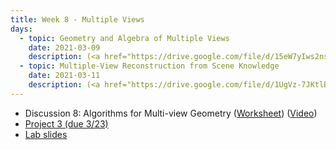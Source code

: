 ```yaml
---
title: Week 8 - Multiple Views 
days:
  - topic: Geometry and Algebra of Multiple Views
    date: 2021-03-09
    description: (<a href="https://drive.google.com/file/d/15eW7yIws2nsRVzCLJjtSIo_3rNdyFzfZ/view?usp=sharing">Slides</a>) (<a href="https://youtu.be/z8oaak1Z7vM">Video</a>) (Scribe Notes) <br /> Reading - MaSKS Ch 8 & 9
  - topic: Multiple-View Reconstruction from Scene Knowledge
    date: 2021-03-11
    description: (<a href="https://drive.google.com/file/d/1UgVz-7JKtlBMEM2xeQSrJZ_gtqCuAOSm/view?usp=sharing">Slides</a>) (<a href="https://youtu.be/FjZDSPvA6S0">Video</a>) (Scribe Notes) <br /> Reading - MaSKS Ch 9 & 10
---
```


- Discussion 8: Algorithms for Multi-view Geometry ([Worksheet](../assets/discussions/EECS_106B_Discussion_8_Multi_View_Reconstruction.pdf)) (<a href="https://youtu.be/1wbJ130RlK0">Video</a>)
- [Project 3 (due 3/23)](../assets/projects/EECS_106B_project3.pdf)
- <a href="https://docs.google.com/presentation/d/1ouA_mBPl0sg0yWeWKbszZyCURDQxp8qYvnHU954KnL0/edit?usp=sharing">Lab slides</a>
